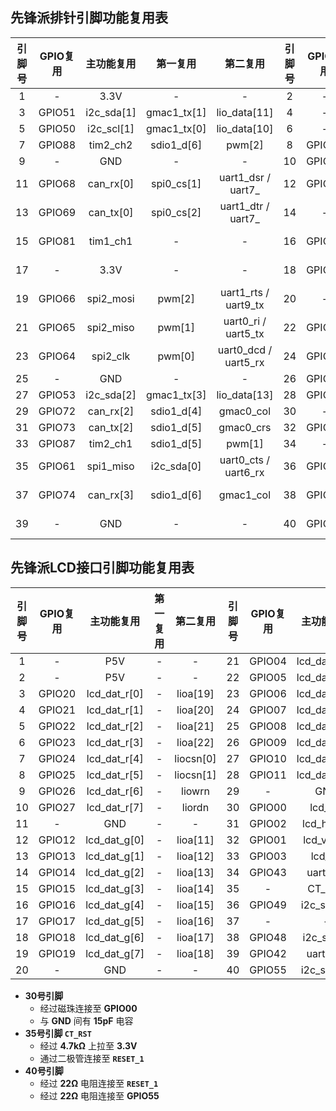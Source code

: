 <!--
 * @Author: Ilikara 3435193369@qq.com
 * @Date: 2025-01-17 18:44:43
 * @LastEditors: Ilikara 3435193369@qq.com
 * @LastEditTime: 2025-01-17 20:00:50
 * @FilePath: /ls2k0300_peripheral_library/先锋派引脚功能复用表.md
 * @Description: 
-->
## 先锋派排针引脚功能复用表

| 引脚号 | GPIO复用 | 主功能复用 |  第一复用   |       第二复用       | 引脚号 | GPIO复用 | 主功能复用 |   第一复用   |       第二复用       |
| :----: | :------: | :--------: | :---------: | :------------------: | :----: | :------: | :--------: | :----------: | :------------------: |
|   1    |    -     |    3.3V    |      -      |          -           |   2    |    -     |     5V     |      -       |          -           |
|   3    |  GPIO51  | i2c_sda[1] | gmac1_tx[1] |     lio_data[11]     |   4    |    -     |     5V     |      -       |          -           |
|   5    |  GPIO50  | i2c_scl[1] | gmac1_tx[0] |     lio_data[10]     |   6    |    -     |    GND     |      -       |          -           |
|   7    |  GPIO88  |  tim2_ch2  | sdio1_d[6]  |        pwm[2]        |   8    |  GPIO44  |  uart2_tx  | gmac1_rx_ctl |     lio_data[4]      |
|   9    |    -     |    GND     |      -      |          -           |   10   |  GPIO45  |  uart2_rx  | gmac1_rx[0]  |     lio_data[5]      |
|   11   |  GPIO68  | can_rx[0]  | spi0_cs[1]  |  uart1_dsr / uart7_  |   12   |  GPIO63  |  spi1_cs   |  i2c_sda[1]  | uart0_dtr / uart4_tx |
|   13   |  GPIO69  | can_tx[0]  | spi0_cs[2]  |  uart1_dtr / uart7_  |   14   |    -     |    GND     |      -       |          -           |
|   15   |  GPIO81  |  tim1_ch1  |      -      |          -           |   16   |  GPIO70  | can_rx[1]  |  spi0_cs[3]  |  uart1_dcd / uart8_  |
|   17   |    -     |    3.3V    |      -      |          -           |   18   |  GPIO71  | can_tx[1]  |      -       |  uart1_ri / uart8_   |
|   19   |  GPIO66  | spi2_mosi  |   pwm[2]    | uart1_rts / uart9_tx |   20   |    -     |    GND     |      -       |          -           |
|   21   |  GPIO65  | spi2_miso  |   pwm[1]    | uart0_ri / uart5_tx  |   22   |  GPIO84  | tim1_ch1n  |  spi3_mosi   |      i2c_scl[3]      |
|   23   |  GPIO64  |  spi2_clk  |   pwm[0]    | uart0_dcd / uart5_rx |   24   |  GPIO67  |  spi2_cs   |    pwm[3]    | uart1_cts / uart9_rx |
|   25   |    -     |    GND     |      -      |          -           |   26   |  GPIO85  | tim1_ch2n  |   spi3_cs    |      i2c_sda[3]      |
|   27   |  GPIO53  | i2c_sda[2] | gmac1_tx[3] |     lio_data[13]     |   28   |  GPIO52  | i2c_scl[2] | gmac1_tx[2]  |     lio_data[12]     |
|   29   |  GPIO72  | can_rx[2]  | sdio1_d[4]  |      gmac0_col       |   30   |    -     |    GND     |      -       |          -           |
|   31   |  GPIO73  | can_tx[2]  | sdio1_d[5]  |      gmac0_crs       |   32   |  GPIO86  | tim1_ch3n  |  sdio1_d[4]  |        pwm[0]        |
|   33   |  GPIO87  |  tim2_ch1  | sdio1_d[5]  |        pwm[1]        |   34   |    -     |    GND     |      -       |          -           |
|   35   |  GPIO61  | spi1_miso  | i2c_sda[0]  | uart0_cts / uart6_rx |   36   |  GPIO75  | can_tx[3]  |  sdio1_d[7]  |      gmac1_crs       |
|   37   |  GPIO74  | can_rx[3]  | sdio1_d[6]  |      gmac1_col       |   38   |  GPIO62  | spi1_mosi  |  i2c_scl[1]  | uart0_dsr / uart4_rx |
|   39   |    -     |    GND     |      -      |          -           |   40   |  GPIO60  |  spi1_clk  |  i2c_scl[0]  | uart0_rts / uart6_tx |


## 先锋派LCD接口引脚功能复用表

| 引脚号 | GPIO复用 |  主功能复用  | 第一复用 | 第二复用  | 引脚号 | GPIO复用 |  主功能复用  |    第一复用    |   第二复用   |
| :----: | :------: | :----------: | :------: | :-------: | :----: | :------: | :----------: | :------------: | :----------: |
|   1    |    -     |     P5V      |    -     |     -     |   21   |  GPIO04  | lcd_dat_b[0] |       -        |   lioa[3]    |
|   2    |    -     |     P5V      |    -     |     -     |   22   |  GPIO05  | lcd_dat_b[1] |       -        |   lioa[4]    |
|   3    |  GPIO20  | lcd_dat_r[0] |    -     | lioa[19]  |   23   |  GPIO06  | lcd_dat_b[2] |       -        |   lioa[5]    |
|   4    |  GPIO21  | lcd_dat_r[1] |    -     | lioa[20]  |   24   |  GPIO07  | lcd_dat_b[3] |       -        |   lioa[6]    |
|   5    |  GPIO22  | lcd_dat_r[2] |    -     | lioa[21]  |   25   |  GPIO08  | lcd_dat_b[4] |       -        |   lioa[7]    |
|   6    |  GPIO23  | lcd_dat_r[3] |    -     | lioa[22]  |   26   |  GPIO09  | lcd_dat_b[5] |       -        |   lioa[8]    |
|   7    |  GPIO24  | lcd_dat_r[4] |    -     | liocsn[0] |   27   |  GPIO10  | lcd_dat_b[6] |       -        |   lioa[9]    |
|   8    |  GPIO25  | lcd_dat_r[5] |    -     | liocsn[1] |   28   |  GPIO11  | lcd_dat_b[7] |       -        |   lioa[10]   |
|   9    |  GPIO26  | lcd_dat_r[6] |    -     |  liowrn   |   29   |    -     |     GND      |       -        |      -       |
|   10   |  GPIO27  | lcd_dat_r[7] |    -     |  liordn   |   30   |  GPIO00  |   lcd_clk    |       -        |      -       |
|   11   |    -     |     GND      |    -     |     -     |   31   |  GPIO02  |  lcd_hsync   |       -        |   lioa[1]    |
|   12   |  GPIO12  | lcd_dat_g[0] |    -     | lioa[11]  |   32   |  GPIO01  |  lcd_vsync   |       -        |   lioa[0]    |
|   13   |  GPIO13  | lcd_dat_g[1] |    -     | lioa[12]  |   33   |  GPIO03  |    lcd_en    |       -        |   lioa[2]    |
|   14   |  GPIO14  | lcd_dat_g[2] |    -     | lioa[13]  |   34   |  GPIO43  |   uart1_tx   | gmac1_ptp_pps  | lio_data[3]  |
|   15   |  GPIO15  | lcd_dat_g[3] |    -     | lioa[14]  |   35   |    -     |    CT_RST    |       -        |      -       |
|   16   |  GPIO16  | lcd_dat_g[4] |    -     | lioa[15]  |   36   |  GPIO49  |  i2c_sda[0]  |  gmac1_tx_ctl  | lio_data[9]  |
|   17   |  GPIO17  | lcd_dat_g[5] |    -     | lioa[16]  |   37   |    -     |      -       |       -        |      -       |
|   18   |  GPIO18  | lcd_dat_g[6] |    -     | lioa[17]  |   38   |  GPIO48  |  i2c_scl[0]  |  gmac1_rx[3]   | lio_data[8]  |
|   19   |  GPIO19  | lcd_dat_g[7] |    -     | lioa[18]  |   39   |  GPIO42  |   uart1_rx   | gmac1_ptp_trig | lio_data[2]  |
|   20   |    -     |     GND      |    -     |     -     |   40   |  GPIO55  |  i2c_sda[3]  |   gmac1_mdio   | lio_data[15] |

- **30号引脚**
   - 经过磁珠连接至 **GPIO00**
   - 与 **GND** 间有 **15pF** 电容
- **35号引脚 `CT_RST`**
   - 经过 **4.7kΩ** 上拉至 **3.3V**
   - 通过二极管连接至 **`RESET_1`**
- **40号引脚**
   - 经过 **22Ω** 电阻连接至 **`RESET_1`**
   - 经过 **22Ω** 电阻连接至 **GPIO55**

